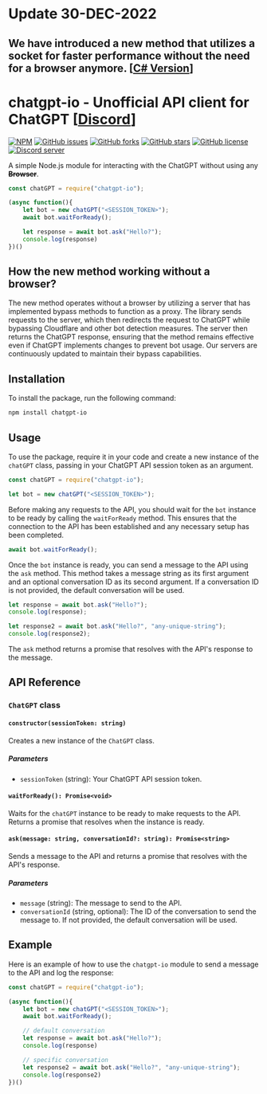 
# Update 30-DEC-2022
## We have introduced a new method that utilizes a socket for faster performance without the need for a browser anymore. [[C# Version](https://github.com/PawanOsman/ChatGPT.Net)]

# chatgpt-io - Unofficial API client for ChatGPT [[Discord](https://discord.pawan.krd)]

[![NPM](https://img.shields.io/npm/v/chatgpt-io.svg)](https://www.npmjs.com/package/chatgpt-io)
[![GitHub issues](https://img.shields.io/github/issues/pawanosman/chatgpt-io)](https://github.com/PawanOsman/ChatGPT.Net/issues)
[![GitHub forks](https://img.shields.io/github/forks/pawanosman/chatgpt-io)](https://github.com/pawanosman/ChatGPT.Net/network)
[![GitHub stars](https://img.shields.io/github/stars/pawanosman/chatgpt-io)](https://github.com/pawanosman/ChatGPT.Net/stargazers)
[![GitHub license](https://img.shields.io/github/license/pawanosman/chatgpt-io)](https://github.com/pawanosman/ChatGPT.Net)
[![Discord server](https://img.shields.io/discord/1055397662976905229?color=5865F2&logo=discord&logoColor=white)](https://discord.pawan.krd)

A simple Node.js module for interacting with the ChatGPT without using any **~~Browser~~**.
```javascript
const chatGPT = require("chatgpt-io");

(async function(){
    let bot = new chatGPT("<SESSION_TOKEN>");
    await bot.waitForReady();

    let response = await bot.ask("Hello?");
    console.log(response)
})()
```
## How the new method working without a browser?
The new method operates without a browser by utilizing a server that has implemented bypass methods to function as a proxy. The library sends requests to the server, which then redirects the request to ChatGPT while bypassing Cloudflare and other bot detection measures. The server then returns the ChatGPT response, ensuring that the method remains effective even if ChatGPT implements changes to prevent bot usage. Our servers are continuously updated to maintain their bypass capabilities.

## Installation

To install the package, run the following command:

```bash
npm install chatgpt-io
``` 

## Usage

To use the package, require it in your code and create a new instance of the `chatGPT` class, passing in your ChatGPT API session token as an argument.

```javascript
const chatGPT = require("chatgpt-io");

let bot = new chatGPT("<SESSION_TOKEN>");
``` 

Before making any requests to the API, you should wait for the `bot` instance to be ready by calling the `waitForReady` method. This ensures that the connection to the API has been established and any necessary setup has been completed.

```javascript
await bot.waitForReady();
``` 

Once the `bot` instance is ready, you can send a message to the API using the `ask` method. This method takes a message string as its first argument and an optional conversation ID as its second argument. If a conversation ID is not provided, the default conversation will be used.

```javascript
let response = await bot.ask("Hello?");
console.log(response);

let response2 = await bot.ask("Hello?", "any-unique-string");
console.log(response2);
```

The `ask` method returns a promise that resolves with the API's response to the message.

## API Reference

### `ChatGPT` class

#### `constructor(sessionToken: string)`

Creates a new instance of the `ChatGPT` class.

##### Parameters

-   `sessionToken` (string): Your ChatGPT API session token.

#### `waitForReady(): Promise<void>`

Waits for the `chatGPT` instance to be ready to make requests to the API. Returns a promise that resolves when the instance is ready.

#### `ask(message: string, conversationId?: string): Promise<string>`

Sends a message to the API and returns a promise that resolves with the API's response.

##### Parameters

-   `message` (string): The message to send to the API.
-   `conversationId` (string, optional): The ID of the conversation to send the message to. If not provided, the default conversation will be used.

## Example

Here is an example of how to use the `chatgpt-io` module to send a message to the API and log the response:

```javascript
const chatGPT = require("chatgpt-io");

(async function(){
    let bot = new chatGPT("<SESSION_TOKEN>");
    await bot.waitForReady();

    // default conversation
    let response = await bot.ask("Hello?");
    console.log(response)

    // specific conversation
    let response2 = await bot.ask("Hello?", "any-unique-string");
    console.log(response2)
})()
```
